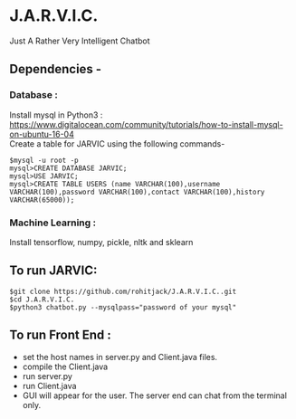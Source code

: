 # J.A.R.V.I.C.
Just A Rather Very Intelligent Chatbot

## Dependencies - 

### Database : 
Install mysql in Python3 : https://www.digitalocean.com/community/tutorials/how-to-install-mysql-on-ubuntu-16-04  \
Create a table for JARVIC using the following commands-
~~~~
$mysql -u root -p
mysql>CREATE DATABASE JARVIC;
mysql>USE JARVIC;
mysql>CREATE TABLE USERS (name VARCHAR(100),username VARCHAR(100),password VARCHAR(100),contact VARCHAR(100),history VARCHAR(65000));
~~~~
### Machine Learning :
Install tensorflow, numpy, pickle, nltk and sklearn 

## To run JARVIC:

~~~~ 
$git clone https://github.com/rohitjack/J.A.R.V.I.C..git 
$cd J.A.R.V.I.C.
$python3 chatbot.py --mysqlpass="password of your mysql"
~~~~
## To run Front End :
- set the host names in server.py and Client.java files.
- compile the Client.java 
- run server.py 
- run Client.java
- GUI will appear for the user. The server end can chat from the terminal only.
